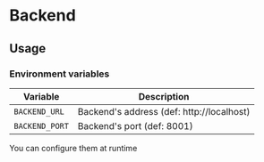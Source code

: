 # Backend

## Usage

### Environment variables

| Variable               | Description                                          |
| ---------------------- | ---------------------------------------------------- |
| `BACKEND_URL`          | Backend's address (def: http://localhost)            |
| `BACKEND_PORT`         | Backend's port (def: 8001)                           |

You can configure them at runtime